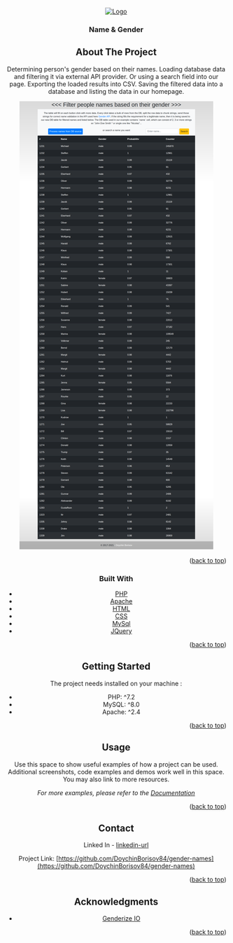 <div id="top"></div>

<!-- PROJECT LOGO -->
<br />
<div align="center">
  <a href="https://github.com/DoychinBorisov84/gender-names/README.md">
    <img src="images/logo.png" alt="Logo" width="80" height="80">
  </a>

  <h3 align="center">Name & Gender</h3>

  
<!-- ABOUT THE PROJECT -->
## About The Project
Determining person's gender based on their names. Loading database data and filtering it via external API provider. Or using a search field into our page. Exporting the loaded results into CSV. Saving the filtered data into a database and listing the data in our homepage.

[![Product Name Screen Shot][product-screenshot]](https://github.com/DoychinBorisov84/gender-names/images/screenshot.png)


<p align="right">(<a href="#top">back to top</a>)</p>


### Built With

* [PHP](https://www.php.net/)
* [Apache](https://httpd.apache.org/)
* [HTML](https://developer.mozilla.org/en-US/docs/Web/HTML/)
* [CSS](https://developer.mozilla.org/en-US/docs/Web/CSS/)
* [MySql](https://www.mysql.com/)
* [JQuery](https://jquery.com)

<p align="right">(<a href="#top">back to top</a>)</p>

<!-- GETTING STARTED -->
## Getting Started

The project needs installed on your machine :
- PHP: ^7.2
- MySQL: ^8.0
- Apache: ^2.4   


<p align="right">(<a href="#top">back to top</a>)</p>

<!-- USAGE EXAMPLES -->
## Usage

Use this space to show useful examples of how a project can be used. Additional screenshots, code examples and demos work well in this space. You may also link to more resources.

_For more examples, please refer to the [Documentation](https://example.com)_

<p align="right">(<a href="#top">back to top</a>)</p>



<!-- CONTACT -->
## Contact

Linked In - [linkedin-url](https://www.linkedin.com/in/doychin-borisov/)

Project Link: [https://github.com/DoychinBorisov84/gender-names](https://github.com/DoychinBorisov84/gender-names)

<p align="right">(<a href="#top">back to top</a>)</p>


<!-- ACKNOWLEDGMENTS -->
## Acknowledgments

* [Genderize IO](https://genderize.io/)

<p align="right">(<a href="#top">back to top</a>)</p>



<!-- MARKDOWN LINKS & IMAGES -->
[contributors-url]: https://github.com/othneildrew/Best-README-Template/graphs/contributors

[linkedin-url]: https://www.linkedin.com/in/doychin-borisov/
[product-screenshot]: images/screenshot.png